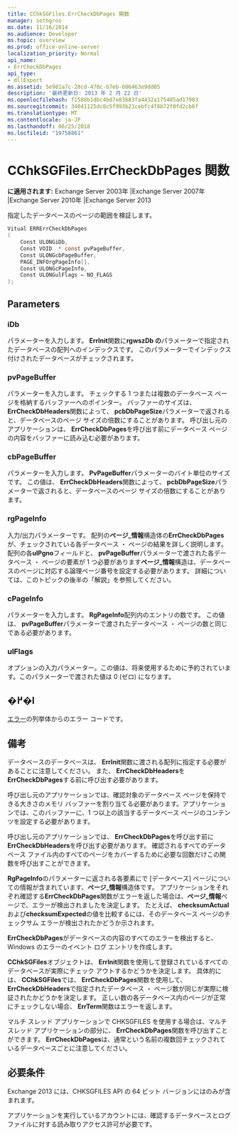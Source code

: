 ```yaml
---
title: CChkSGFiles.ErrCheckDbPages 関数
manager: sethgros
ms.date: 11/16/2014
ms.audience: Developer
ms.topic: overview
ms.prod: office-online-server
localization_priority: Normal
api_name:
- ErrCheckDbPages
api_type:
- dllExport
ms.assetid: 5e981a7c-28cd-470c-b7eb-606463e9dd05
description: '最終更新日: 2013 年 2 月 22 日'
ms.openlocfilehash: f1588b1dbc4bd7e83683fa4432a175405ad17903
ms.sourcegitcommit: 34041125dc8c5f993b21cebfc4f8b72f0fd2cb6f
ms.translationtype: MT
ms.contentlocale: ja-JP
ms.lasthandoff: 06/25/2018
ms.locfileid: "19758861"
---
```

# <a name="cchksgfileserrcheckdbpages-function"></a>CChkSGFiles.ErrCheckDbPages 関数

**に適用されます:** Exchange Server 2003年 |Exchange Server 2007年 |Exchange Server 2010年 |Exchange Server 2013
  
指定したデータベースのページの範囲を検証します。  
  
```cs
Vitual ERRErrCheckDbPages  
(
    Const ULONGiDb,
    Const VOID  * const pvPageBuffer,
    Const ULONGcbPageBuffer,
    PAGE_INFOrgPageInfo[],
    Const ULONGcPageInfo,
    Const ULONGulFlags = NO_FLAGS
);

```

## <a name="parameters"></a>Parameters

### <a name="idb"></a>iDb
  
パラメーターを入力します。 **ErrInit**関数に**rgwszDb の**パラメーターで指定されたデータベースの配列へのインデックスです。 このパラメーターでインデックス付けされたデータベースがチェックされます。 
    
### <a name="pvpagebuffer"></a>pvPageBuffer 
  
パラメーターを入力します。 チェックする 1 つまたは複数のデータベース ページを格納するバッファーへのポインター。 バッファーのサイズは、 **ErrCheckDbHeaders**関数によって、 **pcbDbPageSize**パラメーターで返されると、データベースのページ サイズの倍数にすることがあります。 呼び出し元のアプリケーションは、 **ErrCheckDbPages**を呼び出す前にデータベース ページの内容をバッファーに読み込む必要があります。
    
### <a name="cbpagebuffer"></a>cbPageBuffer
  
パラメーターを入力します。 **PvPageBuffer**パラメーターのバイト単位のサイズです。 この値は、 **ErrCheckDbHeaders**関数によって、 **pcbDbPageSize**パラメーターで返されると、データベースのページ サイズの倍数にすることがあります。 
    
### <a name="rgpageinfo"></a>rgPageInfo 
  
入力/出力パラメーターです。 配列の**ページ\_情報**構造体の**ErrCheckDbPages**が、チェックされている各データベース ・ ページの結果を詳しく説明します。 配列の各**ulPgno**フィールドと、 **pvPageBuffer**パラメーターで渡された各データベース ・ ページの要素が 1 つ必要があります**ページ\_情報**構造は、データベースのページに対応する論理ページ番号を設定する必要があります。 詳細については、このトピックの後半の「解説」を参照してください。 
    
### <a name="cpageinfo"></a>cPageInfo
  
パラメーターを入力します。 **RgPageInfo**配列内のエントリの数です。 この値は、 **pvPageBuffer**パラメーターで渡されたデータベース ・ ページの数と同じである必要があります。 
    
### <a name="ulflags"></a>ulFlags 
  
オプションの入力パラメーター。この値は、将来使用するために予約されています。このパラメーターで渡された値は 0 (ゼロ) になります。
    
## <a name="return-value"></a>�߂�l

[エラー](cchksgfiles-err-enumeration.md)の列挙体からのエラー コードです。 
  
## <a name="remarks"></a>備考

データベースのデータベースは、 **ErrInit**関数に渡される配列に指定する必要があることに注意してください。 また、 **ErrCheckDbHeaders**を**ErrCheckDbPages**する前に呼び出す必要があります。
  
呼び出し元のアプリケーションでは、確認対象のデータベース ページを保持できる大きさのメモリ バッファーを割り当てる必要があります。アプリケーションでは、このバッファーに、1 つ以上の該当するデータベース ページのコンテンツを設定する必要があります。  
  
呼び出し元のアプリケーションでは、 **ErrCheckDbPages**を呼び出す前に**ErrCheckDbHeaders**を呼び出す必要があります。 確認されるすべてのデータベース ファイル内のすべてのページをカバーするために必要な回数だけこの関数を呼び出すことができます。
  
**RgPageInfo**のパラメーターに返される各要素にで [データベース] ページについての情報が含まれています、**ページ\_情報**構造体です。 アプリケーションをそれぞれ確認する**ErrCheckDbPages**関数がエラーを返した場合は、**ページ\_情報**ページで、エラーが検出されましたを決定します。 たとえば、 **checksumActual**および**checksumExpected**の値を比較するには、そのデータベース ページのチェックサム エラーが検出されたかどうか示されます。 
  
**ErrCheckDbPages**がデータベースの内容のすべてのエラーを検出すると、Windows のエラーのイベント ログ エントリを作成します。 
  
**CChkSGFiles**オブジェクトは、 **ErrInit**関数を使用して登録されているすべてのデータベースが実際にチェック アウトするかどうかを決定します。 具体的には、 **CChkSGFiles**では、 **ErrCheckDbPages**関数を使用して、 **ErrCheckDbHeaders**で指定されたデータベース ・ ページ数が同じが実際に検証されたかどうかを決定します。 正しい数の各データベース内のページが正常にチェックしない場合、 **ErrTerm**関数はエラーを返します。 
  
マルチ スレッド アプリケーションで CHKSGFILES を使用する場合は、マルチ スレッド アプリケーションの部分に、 **ErrCheckDbPages**関数を呼び出すことができます。 **ErrCheckDbPages**は、通常という名前の複数回チェックされているデータベースごとに注意してください。 
  
## <a name="requirements"></a>必要条件

Exchange 2013 には、CHKSGFILES API の 64 ビット バージョンにはのみが含まれます。
  
アプリケーションを実行しているアカウントには、確認するデータベースとログ ファイルに対する読み取りアクセス許可が必要です。
  

